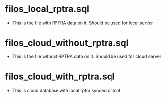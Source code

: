 # filos_local_rptra.sql
* This is the file with RPTRA data on it. Should be used for local server


# filos_cloud_without_rptra.sql
* This is the file without RPTRA data on it. Should be used for cloud server

# filos_cloud_with_rptra.sql
* This is cloud database with local rptra synced onto it
